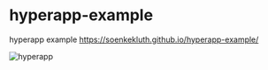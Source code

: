 # hyperapp-example
hyperapp example
https://soenkekluth.github.io/hyperapp-example/

![hyperapp](https://github.com/soenkekluth/hyperapp-example/blob/master/screenshot.png "hyperapp")
